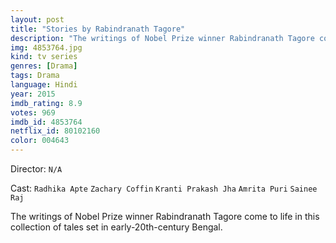 ```yaml
---
layout: post
title: "Stories by Rabindranath Tagore"
description: "The writings of Nobel Prize winner Rabindranath Tagore come to life in this collection of tales set in early-20th-century Bengal..."
img: 4853764.jpg
kind: tv series
genres: [Drama]
tags: Drama 
language: Hindi
year: 2015
imdb_rating: 8.9
votes: 969
imdb_id: 4853764
netflix_id: 80102160
color: 004643
---
```

Director: `N/A`  

Cast: `Radhika Apte` `Zachary Coffin` `Kranti Prakash Jha` `Amrita Puri` `Sainee Raj` 

The writings of Nobel Prize winner Rabindranath Tagore come to life in this collection of tales set in early-20th-century Bengal.